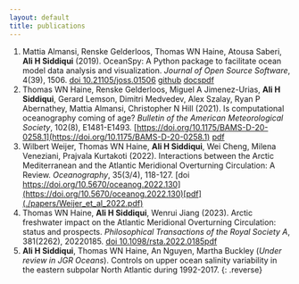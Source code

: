 ```yaml
---
layout: default
title: publications
---
```


<!--Converted from existing html with https://www.browserling.com/tools/html-to-markdown-->
1. Mattia Almansi, Renske Gelderloos, Thomas WN Haine, Atousa Saberi, **Ali H Siddiqui** (2019). OceanSpy: A Python package to facilitate ocean model data analysis and visualization. _Journal of Open Source Software_,  4(39), 1506. [doi 10.21105/joss.01506](https://doi.org/10.21105/joss.01506) [github](https://github.com/hainegroup/oceanspy) [docs](https://oceanspy.readthedocs.io/en/latest/)[pdf](./papers/Oceanspy_JOSS.pdf)
2. Thomas WN Haine, Renske Gelderloos, Miguel A Jimenez-Urias, **Ali H Siddiqui**, Gerard Lemson, Dimitri Medvedev, Alex Szalay, Ryan P Abernathey, Mattia Almansi, Christopher N Hill (2021). Is computational oceanography coming of age? _Bulletin of the American Meteorological Society_, 102(8), E1481-E1493. [https://doi.org/10.1175/BAMS-D-20-0258.1](https://doi.org/10.1175/BAMS-D-20-0258.1) [pdf](./papers/Computational_oceanography_BAMS_2021.pdf)
3. Wilbert Weĳer, Thomas WN Haine, **Ali H Siddiqui**, Wei Cheng, Milena Veneziani, Prajvala Kurtakoti (2022). Interactions between the Arctic Mediterranean and the Atlantic Meridional Overturning Circulation: A Review. _Oceanography_, 35(3/4), 118-127. [doi https://doi.org/10.5670/oceanog.2022.130](https://doi.org/10.5670/oceanog.2022.130)[pdf](./papers/Weijer_et_al_2022.pdf)
4. Thomas WN Haine, **Ali H Siddiqui**, Wenrui Jiang (2023). Arctic freshwater impact on the Atlantic Meridional Overturning Circulation: status and prospects. _Philosophical Transactions of the Royal Society A_, 381(2262), 20220185. [doi 10.1098/rsta.2022.0185](https://doi.org/10.1098/rsta.2022.0185)[pdf](./papers/haine-et-al-2023-arctic-freshwater-impact-on-the-atlantic-meridional-overturning-circulation-status-and-prospects.pdf)
5. **Ali H Siddiqui**, Thomas WN Haine, An Nguyen, Martha Buckley (_Under review in JGR Oceans_). Controls on upper ocean salinity variability in the eastern subpolar North Atlantic during 1992-2017. 
{: .reverse} 
